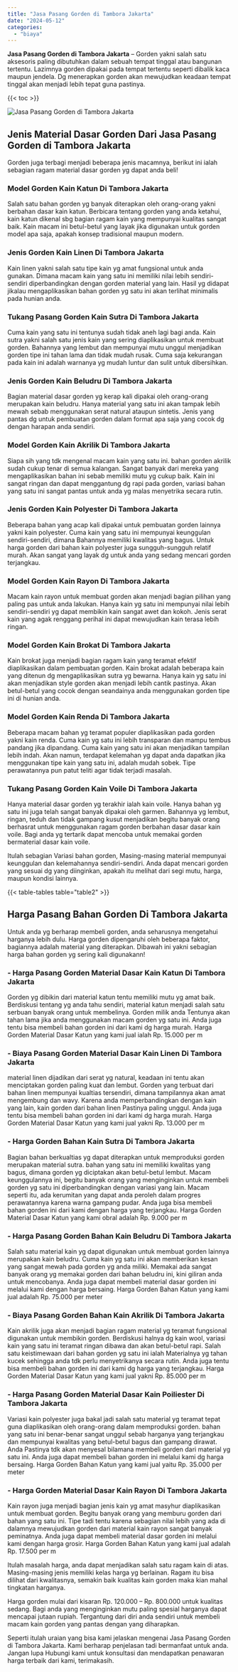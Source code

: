 ```yaml
---
title: "Jasa Pasang Gorden di Tambora Jakarta"
date: "2024-05-12"
categories: 
  - "biaya"
---
```


**Jasa Pasang Gorden di Tambora Jakarta** – Gorden yakni salah satu aksesoris paling dibutuhkan dalam sebuah tempat tinggal atau bangunan tertentu. Lazimnya gorden dipakai pada tempat tertentu seperti dibalik kaca maupun jendela. Dg menerapkan gorden akan mewujudkan keadaan tempat tinggal akan menjadi lebih tepat guna pastinya.

{{< toc >}}

![Jasa Pasang Gorden di Tambora Jakarta](/images/pasang-gorden-murah26.png)

## Jenis Material Dasar Gorden Dari Jasa Pasang Gorden di Tambora Jakarta

Gorden juga terbagi menjadi beberapa jenis macamnya, berikut ini ialah sebagian ragam material dasar gorden yg dapat anda beli!

### Model Gorden Kain Katun Di Tambora Jakarta

Salah satu bahan gorden yg banyak diterapkan oleh orang-orang yakni berbahan dasar kain katun. Berbicara tentang gorden yang anda ketahui, kain katun dikenal sbg bagian ragam kain yang mempunyai kualitas sangat baik. Kain macam ini betul-betul yang layak jika digunakan untuk gorden model apa saja, apakah konsep tradisional maupun modern.

### Jenis Gorden Kain Linen Di Tambora Jakarta

Kain linen yakni salah satu tipe kain yg amat fungsional untuk anda gunakan. Dimana macam kain yang satu ini memiliki nilai lebih sendiri-sendiri diperbandingkan dengan gorden material yang lain. Hasil yg didapat jikalau mengaplikasikan bahan gorden yg satu ini akan terlihat minimalis pada hunian anda.

### Tukang Pasang Gorden Kain Sutra Di Tambora Jakarta

Cuma kain yang satu ini tentunya sudah tidak aneh lagi bagi anda. Kain sutra yakni salah satu jenis kain yang sering diaplikasikan untuk membuat gorden. Bahannya yang lembut dan mempunyai mutu unggul menjadikan gorden tipe ini tahan lama dan tidak mudah rusak. Cuma saja kekurangan pada kain ini adalah warnanya yg mudah luntur dan sulit untuk dibersihkan.

### Jenis Gorden Kain Beludru Di Tambora Jakarta

Bagian material dasar gorden yg kerap kali dipakai oleh orang-orang merupakan kain beludru. Hanya material yang satu ini akan tampak lebih mewah sebab menggunakan serat natural ataupun sintetis. Jenis yang pantas dg untuk pembuatan gorden dalam format apa saja yang cocok dg dengan harapan anda sendiri.

### Model Gorden Kain Akrilik Di Tambora Jakarta

Siapa sih yang tdk mengenal macam kain yang satu ini. bahan gorden akrilik sudah cukup tenar di semua kalangan. Sangat banyak dari mereka yang mengaplikasikan bahan ini sebab memiliki mutu yg cukup baik. Kain ini sangat ringan dan dapat menggantung dg rapi pada gorden, variasi bahan yang satu ini sangat pantas untuk anda yg malas menyetrika secara rutin.

### Jenis Gorden Kain Polyester Di Tambora Jakarta

Beberapa bahan yang acap kali dipakai untuk pembuatan gorden lainnya yakni kain polyester. Cuma kain yang satu ini mempunyai keunggulan sendiri-sendiri, dimana Bahannya memiliki kwalitas yang bagus. Untuk harga gorden dari bahan kain polyester juga sungguh-sungguh relatif murah. Akan sangat yang layak dg untuk anda yang sedang mencari gorden terjangkau.

### Model Gorden Kain Rayon Di Tambora Jakarta

Macam kain rayon untuk membuat gorden akan menjadi bagian pilihan yang paling pas untuk anda lakukan. Hanya kain yg satu ini mempunyai nilai lebih sendiri-sendiri yg dapat membikin kain sangat awet dan kokoh. Jenis serat kain yang agak renggang perihal ini dapat mewujudkan kain terasa lebih ringan.

### Model Gorden Kain Brokat Di Tambora Jakarta

Kain brokat juga menjadi bagian ragam kain yang teramat efektif diaplikasikan dalam pembuatan gorden. Kain brokat adalah beberapa kain yang ditenun dg mengaplikasikan sutra yg bewarna. Hanya kain yg satu ini akan menjadikan style gorden akan menjadi lebih cantik pastinya. Akan betul-betul yang cocok dengan seandainya anda menggunakan gorden tipe ini di hunian anda.

### Model Gorden Kain Renda Di Tambora Jakarta

Beberapa macam bahan yg teramat populer diaplikasikan pada gorden yakni kain renda. Cuma kain yg satu ini lebih transparan dan mampu tembus pandang jika dipandang. Cuma kain yang satu ini akan menjadikan tampilan lebih indah. Akan namun, terdapat kelemahan yg dapat anda dapatkan jika menggunakan tipe kain yang satu ini, adalah mudah sobek. Tipe perawatannya pun patut teliti agar tidak terjadi masalah.

### Tukang Pasang Gorden Kain Voile Di Tambora Jakarta

Hanya material dasar gorden yg terakhir ialah kain voile. Hanya bahan yg satu ini juga telah sangat banyak dipakai oleh garmen. Bahannya yg lembut, ringan, teduh dan tidak gampang kusut menjadikan begitu banyak orang berhasrat untuk menggunakan ragam gorden berbahan dasar dasar kain voile. Bagi anda yg tertarik dapat mencoba untuk memakai gorden bermaterial dasar kain voile.

Itulah sebagian Variasi bahan gorden, Masing-masing material mempunyai keunggulan dan kelemahannya sendiri-sendiri. Anda dapat mencari gorden yang sesuai dg yang diinginkan, apakah itu melihat dari segi mutu, harga, maupun kondisi lainnya.

{{< table-tables table="table2" >}}

## Harga Pasang Bahan Gorden Di Tambora Jakarta

Untuk anda yg berharap membeli gorden, anda seharusnya mengetahui harganya lebih dulu. Harga gorden dipengaruhi oleh beberapa faktor, bagiannya adalah material yang diterapkan. Dibawah ini yakni sebagian harga bahan gorden yg sering kali digunakann!

### \- Harga Pasang Gorden Material Dasar Kain Katun Di Tambora Jakarta

Gorden yg dibikin dari material katun tentu memiliki mutu yg amat baik. Berdiskusi tentang yg anda tahu sendiri, material katun menjadi salah satu serbuan banyak orang untuk membelinya. Gorden milik anda Tentunya akan tahan lama jika anda menggunakan macam gorden yg satu ini. Anda juga tentu bisa membeli bahan gorden ini dari kami dg harga murah. Harga Gorden Material Dasar Katun yang kami jual ialah Rp. 15.000 per m

### \- Biaya Pasang Gorden Material Dasar Kain Linen Di Tambora Jakarta

material linen dijadikan dari serat yg natural, keadaan ini tentu akan menciptakan gorden paling kuat dan lembut. Gorden yang terbuat dari bahan linen mempunyai kualtias tersendiri, dimana tampilannya akan amat mengembung dan wavy. Karena anda memperbandingkan dengan kain yang lain, kain gorden dari bahan linen Pastinya paling unggul. Anda juga tentu bisa membeli bahan gorden ini dari kami dg harga murah. Harga Gorden Material Dasar Katun yang kami jual yakni Rp. 13.000 per m

### \- Harga Gorden Bahan Kain Sutra Di Tambora Jakarta

Bagian bahan berkualtias yg dapat diterapkan untuk memproduksi gorden merupakan material sutra. bahan yang satu ini memiliki kwalitas yang bagus, dimana gorden yg diciptakan akan betul-betul lembut. Macam keunggulannya ini, begitu banyak orang yang menginginkan untuk membeli gorden yg satu ini diperbandingkan dengan variasi yang lain. Macam seperti itu, ada kerumitan yang dapat anda peroleh dalam progres perawatannya karena warna gampang pudar. Anda juga bisa membeli bahan gorden ini dari kami dengan harga yang terjangkau. Harga Gorden Material Dasar Katun yang kami obral adalah Rp. 9.000 per m

### \- Harga Pasang Gorden Bahan Kain Beludru Di Tambora Jakarta

Salah satu material kain yg dapat digunakan untuk membuat gorden lainnya merupakan kain beludru. Cuma kain yg satu ini akan memberikan kesan yang sangat mewah pada gorden yg anda miliki. Memakai ada sangat banyak orang yg memakai gorden dari bahan beludru ini, kini giliran anda untuk mencobanya. Anda juga dapat membeli material dasar gorden ini melalui kami dengan harga bersaing. Harga Gorden Bahan Katun yang kami jual adalah Rp. 75.000 per meter

### \- Biaya Pasang Gorden Bahan Kain Akrilik Di Tambora Jakarta

Kain akrilik juga akan menjadi bagian ragam material yg teramat fungsional digunakan untuk membikin gorden. Berdiskusi halnya dg kain wool, variasi kain yang satu ini teramat ringan dibawa dan akan betul-betul rapi. Salah satu keistimewaan dari bahan gorden yg satu ini ialah Materialnya yg tahan kucek sehingga anda tdk perlu menyetrikanya secara rutin. Anda juga tentu bisa membeli bahan gorden ini dari kami dg harga yang terjangkau. Harga Gorden Material Dasar Katun yang kami jual yakni Rp. 85.000 per m

### \- Harga Pasang Gorden Material Dasar Kain Poiliester Di Tambora Jakarta

Variasi kain polyester juga bakal jadi salah satu material yg teramat tepat guna diaplikasikan oleh orang-orang dalam memproduksi gorden. bahan yang satu ini benar-benar sangat unggul sebab harganya yang terjangkau dan mempunyai kwalitas yang betul-betul bagus dan gampang dirawat. Anda Pastinya tdk akan menyesal bilamana membeli gorden dari material yg satu ini. Anda juga dapat membeli bahan gorden ini melalui kami dg harga bersaing. Harga Gorden Bahan Katun yang kami jual yaitu Rp. 35.000 per meter

### \- Harga Gorden Material Dasar Kain Rayon Di Tambora Jakarta

Kain rayon juga menjadi bagian jenis kain yg amat masyhur diaplikasikan untuk membuat gorden. Begitu banyak orang yang memburu gorden dari bahan yang satu ini. Tipe tadi tentu karena sebagian nilai lebih yang ada di dalamnya mewujudkan gorden dari material kain rayon sangat banyak peminatnya. Anda juga dapat membeli material dasar gorden ini melalui kami dengan harga grosir. Harga Gorden Bahan Katun yang kami jual adalah Rp. 17.500 per m

Itulah masalah harga, anda dapat menjadikan salah satu ragam kain di atas. Masing-masing jenis memiliki kelas harga yg berlainan. Ragam itu bisa dilihat dari kwalitasnya, semakin baik kualitas kain gorden maka kian mahal tingkatan harganya.

Harga gorden mulai dari kisaran Rp. 120.000 – Rp. 800.000 untuk kualitas sedang. Bagi anda yang menginginkan mutu paling spesial harganya dapat mencapai jutaan rupiah. Tergantung dari diri anda sendiri untuk membeli macam kain gorden yang pantas dengan yang diharapkan.

Seperti itulah uraian yang bisa kami jelaskan mengenai Jasa Pasang Gorden di Tambora Jakarta. Kami berharap penjelasan tadi bermanfaat untuk anda. Jangan lupa Hubungi kami untuk konsultasi dan mendapatkan penawaran harga terbaik dari kami, terimakasih.
